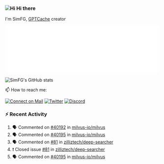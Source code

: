 ### <img src='https://qpluspicture.oss-cn-beijing.aliyuncs.com/6LjjQA/Hi.gif' alt='Hi' width="24"/> Hi there

I'm SimFG, [GPTCache](https://github.com/zilliztech/GPTCache) creator

![Metrics 👋](/metrics.plugin.followup.user.svg)

![SimFG's GitHub stats](https://github-readme-stats.vercel.app/api?username=SimFG&show_icons=true&theme=radical&count_private=true)

📫 How to reach me:

[![Connect on Mail](https://img.shields.io/badge/Ask%20me-anything-1abc9c.svg)](mailto:1142838399@qq.com)
[![Twitter](https://img.shields.io/twitter/follow/FogSim?style=social)](https://twitter.com/FogSim)
[![Discord](https://img.shields.io/discord/1092648432495251507?label=Discord&logo=discord)](https://discord.gg/Q8C6WEjSWV)

### :zap: Recent Activity

<!--START_SECTION:activity-->
1. 🗣 Commented on [#40192](https://github.com/milvus-io/milvus/issues/40192) in [milvus-io/milvus](https://github.com/milvus-io/milvus)
2. 🗣 Commented on [#40195](https://github.com/milvus-io/milvus/issues/40195) in [milvus-io/milvus](https://github.com/milvus-io/milvus)
3. 🗣 Commented on [#81](https://github.com/zilliztech/deep-searcher/issues/81) in [zilliztech/deep-searcher](https://github.com/zilliztech/deep-searcher)
4. ❗️ Closed issue [#81](https://github.com/zilliztech/deep-searcher/issues/81) in [zilliztech/deep-searcher](https://github.com/zilliztech/deep-searcher)
5. 🗣 Commented on [#40195](https://github.com/milvus-io/milvus/issues/40195) in [milvus-io/milvus](https://github.com/milvus-io/milvus)
<!--END_SECTION:activity-->

